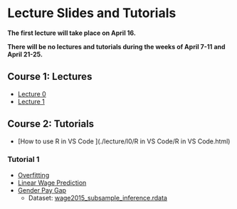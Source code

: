 # Lecture Slides and Tutorials

**The first lecture will take place on April 16.**

**There will be no lectures and tutorials during the weeks of April 7-11 and April 21-25.**

## Course 1: Lectures
* [Lecture 0 ](./lecture/l0/L0.html)
* [Lecture 1 ](./lecture/l1/L1.html)

## Course 2: Tutorials

* [How to use R in VS Code ](./lecture/l0/R in VS Code/R in VS Code.html)

### Tutorial 1
* [Overfitting ](./tutorial/tutorial-1/r_notebook_linear_model_overfiting_hhu.ipynb)
* [Linear Wage Prediction ](./tutorial/tutorial-1/ols_for_wage_prediction_hhu.ipynb)
* [Gender Pay Gap ](./tutorial/tutorial-1/ols_for_gender_wage_gap_inference_hhu.ipynb)
    - Dataset: [wage2015_subsample_inference.rdata](./data/wage2015_subsample_inference.rdata)